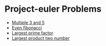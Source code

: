 # Project-euler Problems

- [Multiple 3 and 5](https://github.com/bgoonz/DATA-STRUCTURES-ALGOS-CODEBASE/blob/master/General-Interview-Prep/project-euler/01-multiple-3-and-5.js)
- [Even fibonacci](https://github.com/bgoonz/DATA-STRUCTURES-ALGOS-CODEBASE/blob/master/General-Interview-Prep/project-euler/02-even-fibonacci.js)
- [Largest prime factor](https://github.com/bgoonz/DATA-STRUCTURES-ALGOS-CODEBASE/blob/master/General-Interview-Prep/project-euler/03-largest-prime-factor.js)
- [Largest product two number](https://github.com/bgoonz/DATA-STRUCTURES-ALGOS-CODEBASE/blob/master/General-Interview-Prep/project-euler/04-largest-product-two-number.js)
